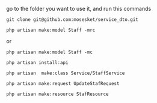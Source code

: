 go to the folder you want to use it, and run this commands
```
git clone git@github.com:mosesket/service_dto.git
```

```
php artisan make:model Staff -mrc 
```
or 
```
php artisan make:model Staff -mc 
```

```
php artisan install:api
```

```
php artisan  make:class Service/StaffService
```

```
php artisan make:request UpdateStafRequest
```

```
php artisan make:resource StafResource 
```

